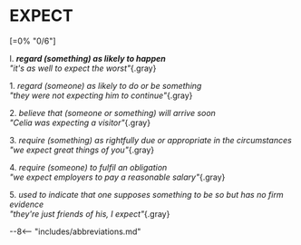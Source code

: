 # EXPECT

[=0% "0/6"]

I. ***regard (something) as likely to happen***<br>
*"it's as well to expect the worst"*{.gray}

1\. *regard (someone) as likely to do or be something*<br>
*"they were not expecting him to continue"*{.gray}

2\. *believe that (someone or something) will arrive soon*<br>
*"Celia was expecting a visitor"*{.gray}

3\. *require (something) as rightfully due or appropriate in the circumstances*<br>
*"we expect great things of you"*{.gray}

4\. *require (someone) to fulfil an obligation*<br>
*"we expect employers to pay a reasonable salary"*{.gray}

5\. *used to indicate that one supposes something to be so but has no firm evidence*<br>
*"they're just friends of his, I expect"*{.gray}

--8<-- "includes/abbreviations.md"